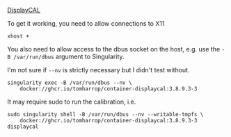 [DisplayCAL](https://displaycal.net/)


To get it working, you need to allow connections to X11

```
xhost +
```

You also need to allow access to the dbus socket on the host, e.g. use the `-B /var/run/dbus` argument to Singularity.

I'm not sure if `--nv` is strictly necessary but I didn't test without.


```
singularity exec -B /var/run/dbus --nv \
    docker://ghcr.io/tomharrop/container-displaycal:3.8.9.3-3
```

It may require sudo to run the calibration, i.e.

```
sudo singularity shell -B /var/run/dbus --nv --writable-tmpfs \
    docker://ghcr.io/tomharrop/container-displaycal:3.8.9.3-3
displaycal
```
